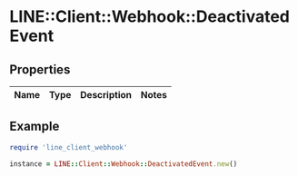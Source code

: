 # LINE::Client::Webhook::DeactivatedEvent

## Properties

| Name | Type | Description | Notes |
| ---- | ---- | ----------- | ----- |

## Example

```ruby
require 'line_client_webhook'

instance = LINE::Client::Webhook::DeactivatedEvent.new()
```

